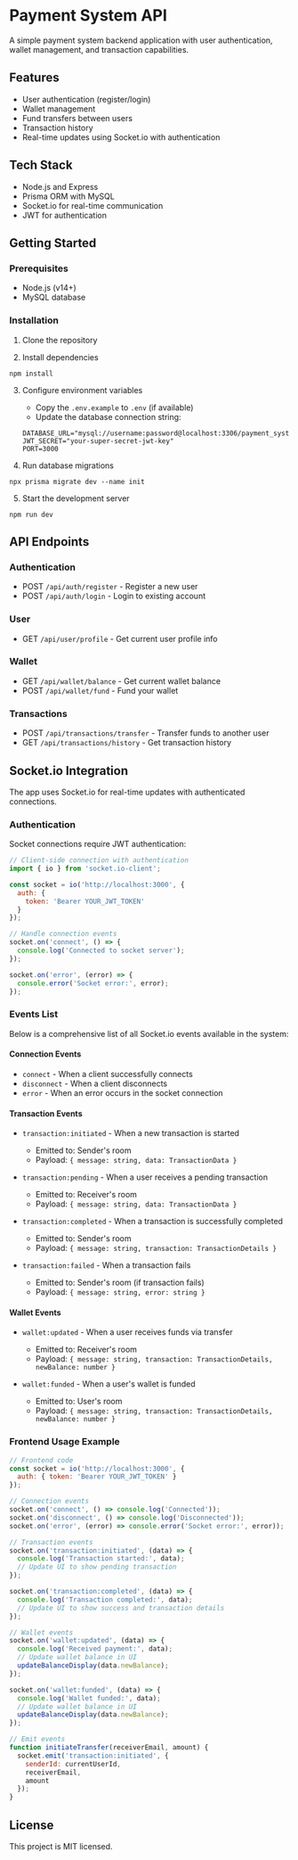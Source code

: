 # Payment System API

A simple payment system backend application with user authentication, wallet management, and transaction capabilities.

## Features

- User authentication (register/login)
- Wallet management 
- Fund transfers between users
- Transaction history
- Real-time updates using Socket.io with authentication

## Tech Stack

- Node.js and Express
- Prisma ORM with MySQL
- Socket.io for real-time communication
- JWT for authentication

## Getting Started

### Prerequisites

- Node.js (v14+)
- MySQL database

### Installation

1. Clone the repository

2. Install dependencies
```
npm install
```

3. Configure environment variables
   - Copy the `.env.example` to `.env` (if available) 
   - Update the database connection string:
   ```
   DATABASE_URL="mysql://username:password@localhost:3306/payment_system"
   JWT_SECRET="your-super-secret-jwt-key"
   PORT=3000
   ```

4. Run database migrations
```
npx prisma migrate dev --name init
```

5. Start the development server
```
npm run dev
```

## API Endpoints

### Authentication
- POST `/api/auth/register` - Register a new user
- POST `/api/auth/login` - Login to existing account

### User
- GET `/api/user/profile` - Get current user profile info

### Wallet
- GET `/api/wallet/balance` - Get current wallet balance
- POST `/api/wallet/fund` - Fund your wallet

### Transactions
- POST `/api/transactions/transfer` - Transfer funds to another user
- GET `/api/transactions/history` - Get transaction history

## Socket.io Integration

The app uses Socket.io for real-time updates with authenticated connections.

### Authentication

Socket connections require JWT authentication:

```javascript
// Client-side connection with authentication
import { io } from 'socket.io-client';

const socket = io('http://localhost:3000', {
  auth: {
    token: 'Bearer YOUR_JWT_TOKEN'
  }
});

// Handle connection events
socket.on('connect', () => {
  console.log('Connected to socket server');
});

socket.on('error', (error) => {
  console.error('Socket error:', error);
});
```

### Events List

Below is a comprehensive list of all Socket.io events available in the system:

#### Connection Events
- `connect` - When a client successfully connects
- `disconnect` - When a client disconnects
- `error` - When an error occurs in the socket connection

#### Transaction Events
- `transaction:initiated` - When a new transaction is started
  - Emitted to: Sender's room
  - Payload: `{ message: string, data: TransactionData }`

- `transaction:pending` - When a user receives a pending transaction
  - Emitted to: Receiver's room
  - Payload: `{ message: string, data: TransactionData }`

- `transaction:completed` - When a transaction is successfully completed
  - Emitted to: Sender's room
  - Payload: `{ message: string, transaction: TransactionDetails }`

- `transaction:failed` - When a transaction fails
  - Emitted to: Sender's room (if transaction fails)
  - Payload: `{ message: string, error: string }`

#### Wallet Events
- `wallet:updated` - When a user receives funds via transfer
  - Emitted to: Receiver's room
  - Payload: `{ message: string, transaction: TransactionDetails, newBalance: number }`

- `wallet:funded` - When a user's wallet is funded
  - Emitted to: User's room
  - Payload: `{ message: string, transaction: TransactionDetails, newBalance: number }`

### Frontend Usage Example

```javascript
// Frontend code
const socket = io('http://localhost:3000', {
  auth: { token: 'Bearer YOUR_JWT_TOKEN' }
});

// Connection events
socket.on('connect', () => console.log('Connected'));
socket.on('disconnect', () => console.log('Disconnected'));
socket.on('error', (error) => console.error('Socket error:', error));

// Transaction events
socket.on('transaction:initiated', (data) => {
  console.log('Transaction started:', data);
  // Update UI to show pending transaction
});

socket.on('transaction:completed', (data) => {
  console.log('Transaction completed:', data);
  // Update UI to show success and transaction details
});

// Wallet events
socket.on('wallet:updated', (data) => {
  console.log('Received payment:', data);
  // Update wallet balance in UI
  updateBalanceDisplay(data.newBalance);
});

socket.on('wallet:funded', (data) => {
  console.log('Wallet funded:', data);
  // Update wallet balance in UI
  updateBalanceDisplay(data.newBalance);
});

// Emit events
function initiateTransfer(receiverEmail, amount) {
  socket.emit('transaction:initiated', {
    senderId: currentUserId,
    receiverEmail,
    amount
  });
}
```

## License

This project is MIT licensed. 